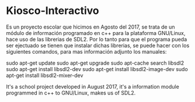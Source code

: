 # Kiosco-Interactivo
Es un proyecto escolar que hicimos en Agosto del 2017, se trata de un módulo de información programado en c++ 
para la plataforma GNU/Linux, hace uso de las librerias de SDL2.
Por lo tanto para que el programa pueda ser ejectuado se tienen que instalar dichas librerias, se puede hacer con los 
siguientes comandos, para mas información adjunto los manuales:

sudo apt-get update
sudo apt-get upgrade
sudo apt-cache search libsdl2
sudo apt-get install libsdl2-dev
sudo apt-get install libsdl2-image-dev
sudo apt-get install libsdl2-mixer-dev

It's a school project developed in August 2017, it's a information module programmed in c++ to GNU/Linux, makes us of SDL2.
